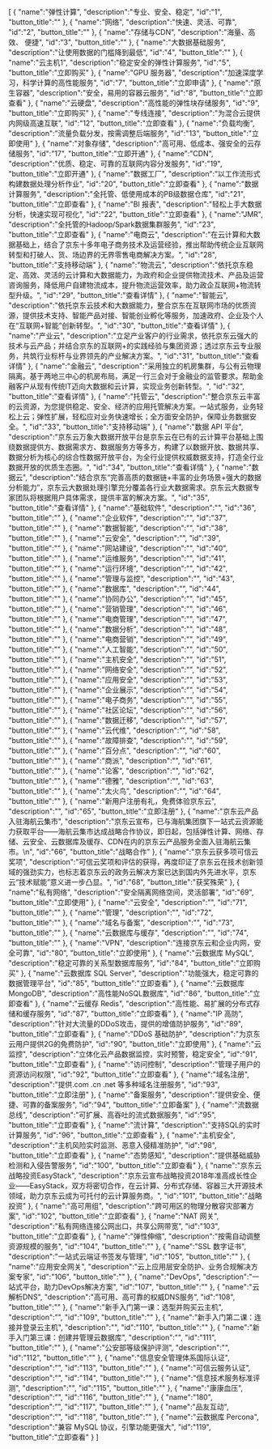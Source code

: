 [
	{
		"name":"弹性计算",
		"description":"专业、安全、稳定",
		"id":"1",
		"button_title":""
	},
	{
		"name":"网络",
		"description":"快速、灵活、可靠",
		"id":"2",
		"button_title":""
	},
	{
		"name":"存储与CDN",
		"description":"海量、高效、 便捷",
		"id":"3",
		"button_title":""
	},
	{
		"name":"大数据基础服务",
		"description":"让使用数据的门槛降到最低",
		"id":"4",
		"button_title":""
	},
	{
		"name":"云主机1",
		"description":"稳定安全的弹性计算服务",
		"id":"5",
		"button_title":"立即购买"
	},
	{
		"name":"GPU 服务器",
		"description":"加速深度学习，科学计算的高性能服务",
		"id":"7",
		"button_title":"立即申请"
	},
	{
		"name":"原生容器",
		"description":"安全，易用的容器云服务",
		"id":"8",
		"button_title":"立即查看"
	},
	{
		"name":"云硬盘",
		"description":"高性能的弹性块存储服务",
		"id":"9",
		"button_title":"立即购买"
	},
	{
		"name":"专线连接",
		"description":"为混合云提供内网级高速互联",
		"id":"12",
		"button_title":"立即查看"
	},
	{
		"name":"负载均衡",
		"description":"流量负载分发，按需调整后端服务",
		"id":"13",
		"button_title":"立即使用"
	},
	{
		"name":"对象存储",
		"description":"高可用、低成本、强安全的云存储服务",
		"id":"17",
		"button_title":"立即开通"
	},
	{
		"name":"CDN",
		"description":"优质、稳定、可靠的互联网内容分发服务",
		"id":"19",
		"button_title":"立即开通"
	},
	{
		"name":"数据工厂",
		"description":"以工作流形式构建数据处理分析作业",
		"id":"20",
		"button_title":"立即查看"
	},
	{
		"name":"数据计算服务",
		"description":"全托管、低使用成本的PB级数据仓库",
		"id":"21",
		"button_title":"立即查看"
	},
	{
		"name":"BI 报表",
		"description":"轻松上手大数据分析，快速实现可视化",
		"id":"22",
		"button_title":"立即查看"
	},
	{
		"name":"JMR",
		"description":"全托管的Hadoop/Spark数据集群服务",
		"id":"23",
		"button_title":"立即查看"
	},
	{
		"name":"电商云",
		"description":"在云计算和大数据基础上，结合了京东十多年电子商务技术及运营经验，推出帮助传统企业互联网转型和打破人、货、场边界的无界零售电商解决方案。",
		"id":"28",
		"button_title":"支持移动端"
	},
	{
		"name":"物流云",
		"description":"依托京东稳定、高效、灵活的云计算和大数据能力，为政府和企业提供物流技术、产品及运营咨询服务，降低用户自建物流成本，提升物流运营效率，助力政企互联网+物流转型升级。",
		"id":"29",
		"button_title":"查看详情"
	},
	{
		"name":"智能云",
		"description":"依托京东云技术和大数据能力，整合京东在互联网市场的优质资源，提供技术支持、智能产品对接、智能创业孵化等服务，加速政府、企业及个人在“互联网+智能”创新转型。",
		"id":"30",
		"button_title":"查看详情"
	},
	{
		"name":"产业云",
		"description":"立足产业客户的行业需求，依托京东云强大的技术与云产品；并结合京东的互联网+的实践经验与集团资源；透过京东云专业服务，共筑行业标杆与业界领先的产业解决方案。",
		"id":"31",
		"button_title":"查看详情"
	},
	{
		"name":"金融云",
		"description":"采用独立的机房集群，与公有云物理隔离。基于两地三中心的机房布局，满足一行三会对于金融业的监管要求。帮助金融客户从现有传统IT迈向大数据和云计算，实现业务创新转型。",
		"id":"32",
		"button_title":"查看详情"
	},
	{
		"name":"托管云",
		"description":"整合京东云丰富的云资源，为您提供稳定、安全、经济的应用托管解决方案。一站式服务，业务轻松上云；弹性扩展，轻松应对业务快速增长；全方面安全防护，保障业务数据安全。",
		"id":"33",
		"button_title":"支持移动端"
	},
	{
		"name":"数据 API 平台",
		"description":"京东云万象大数据开放平台是京东云在已有的云计算平台基础上围绕数据提供方、数据需求方、数据服务方等多方，构建了以数据开放、数据共享、数据分析为核心的综合性数据开放平台，为全行业提供权威数据支持，打造全行业数据开放的优质生态圈。",
		"id":"34",
		"button_title":"查看详情"
	},
	{
		"name":"数据云",
		"description":"结合京东“完善高质的数据链+丰富的业务场景+强大的数据分析能力”，京东云大数据处理引擎充分覆盖各行业大数据需求。京东云大数据专家团队将根据用户具体需求，提供丰富的解决方案。",
		"id":"35",
		"button_title":"查看详情"
	},
	{
		"name":"基础软件",
		"description":"",
		"id":"36",
		"button_title":""
	},
	{
		"name":"企业软件",
		"description":"",
		"id":"37",
		"button_title":""
	},
	{
		"name":"数据智能",
		"description":"",
		"id":"38",
		"button_title":""
	},
	{
		"name":"云安全",
		"description":"",
		"id":"39",
		"button_title":""
	},
	{
		"name":"网站建设",
		"description":"",
		"id":"40",
		"button_title":""
	},
	{
		"name":"运维服务",
		"description":"",
		"id":"41",
		"button_title":""
	},
	{
		"name":"运行环境",
		"description":"",
		"id":"42",
		"button_title":""
	},
	{
		"name":"管理与监控",
		"description":"",
		"id":"43",
		"button_title":""
	},
	{
		"name":"数据库",
		"description":"",
		"id":"44",
		"button_title":""
	},
	{
		"name":"协同办公",
		"description":"",
		"id":"45",
		"button_title":""
	},
	{
		"name":"营销管理",
		"description":"",
		"id":"46",
		"button_title":""
	},
	{
		"name":"电商管理",
		"description":"",
		"id":"47",
		"button_title":""
	},
	{
		"name":"数据分析",
		"description":"",
		"id":"48",
		"button_title":""
	},
	{
		"name":"电商营销",
		"description":"",
		"id":"49",
		"button_title":""
	},
	{
		"name":"人工智能",
		"description":"",
		"id":"50",
		"button_title":""
	},
	{
		"name":"主机安全",
		"description":"",
		"id":"51",
		"button_title":""
	},
	{
		"name":"网络安全",
		"description":"",
		"id":"52",
		"button_title":""
	},
	{
		"name":"应用安全",
		"description":"",
		"id":"53",
		"button_title":""
	},
	{
		"name":"企业展示",
		"description":"",
		"id":"54",
		"button_title":""
	},
	{
		"name":"电子商务",
		"description":"",
		"id":"55",
		"button_title":""
	},
	{
		"name":"社区论坛",
		"description":"",
		"id":"56",
		"button_title":""
	},
	{
		"name":"数据迁移",
		"description":"",
		"id":"57",
		"button_title":""
	},
	{
		"name":"云代维",
		"description":"",
		"id":"58",
		"button_title":""
	},
	{
		"name":"故障排查",
		"description":"",
		"id":"59",
		"button_title":""
	},
	{
		"name":"百分点",
		"description":"",
		"id":"60",
		"button_title":""
	},
	{
		"name":"商派",
		"description":"",
		"id":"61",
		"button_title":""
	},
	{
		"name":"论客",
		"description":"",
		"id":"62",
		"button_title":""
	},
	{
		"name":"德雅",
		"description":"",
		"id":"63",
		"button_title":""
	},
	{
		"name":"太火鸟",
		"description":"",
		"id":"64",
		"button_title":""
	},
	{
		"name":"新用户注册有礼，免费体验京东云",
		"description":"",
		"id":"65",
		"button_title":"立即注册"
	},
	{
		"name":"京东云产品入驻海航云集市",
		"description":"京东云宣布，已与海航集团旗下一站式云资源能力获取平台——海航云集市达成战略合作协议，即日起，包括弹性计算、网络、存储、云安全、云数据库及缓存、CDN在内的京东云产品服务全面入驻海航云集市。\n",
		"id":"66",
		"button_title":"战略合作"
	},
	{
		"name":"京东云获多项可信云奖项",
		"description":"可信云奖项和评估的获得，再度印证了京东云在技术创新领域的强劲实力，也标志着京东云的政务云解决方案已达到国内外先进水平，京东云“技术赋能”意义进一步凸显。",
		"id":"68",
		"button_title":"获奖殊荣"
	},
	{
		"name":"私有网络",
		"description":"安全隔离网络空间，灵活部署",
		"id":"69",
		"button_title":"立即使用"
	},
	{
		"name":"云安全",
		"description":"",
		"id":"71",
		"button_title":""
	},
	{
		"name":"管理",
		"description":"",
		"id":"72",
		"button_title":""
	},
	{
		"name":"域名与备案",
		"description":"",
		"id":"73",
		"button_title":""
	},
	{
		"name":"云数据库与缓存",
		"description":"",
		"id":"74",
		"button_title":""
	},
	{
		"name":"VPN",
		"description":"连接京东云和企业内网，安全可靠",
		"id":"80",
		"button_title":"立即使用"
	},
	{
		"name":"云数据库 MySQL",
		"description":"稳定可靠的关系型数据库服务",
		"id":"84",
		"button_title":"立即购买"
	},
	{
		"name":"云数据库 SQL Server",
		"description":"功能强大，稳定可靠的数据管理平台",
		"id":"85",
		"button_title":"立即查看"
	},
	{
		"name":"云数据库 MongoDB",
		"description":"高性能NoSQL数据库",
		"id":"86",
		"button_title":"立即查看"
	},
	{
		"name":"云缓存 Redis",
		"description":"高性能、易扩展的分布式存储和缓存服务",
		"id":"87",
		"button_title":"立即查看"
	},
	{
		"name":"IP 高防",
		"description":"针对大流量的DDoS攻击，提供的增值防护服务",
		"id":"89",
		"button_title":"立即查看"
	},
	{
		"name":"DDoS 基础防护",
		"description":"为京东云用户提供2G的免费防护",
		"id":"90",
		"button_title":"立即使用"
	},
	{
		"name":"云监控",
		"description":"立体化云产品数据监控，实时预警，稳定安全",
		"id":"91",
		"button_title":"立即查看"
	},
	{
		"name":"访问控制",
		"description":"管理子用户的资源访问权限",
		"id":"92",
		"button_title":"立即查看"
	},
	{
		"name":"域名注册",
		"description":"提供.com .cn .net 等多种域名注册服务",
		"id":"93",
		"button_title":"立即注册"
	},
	{
		"name":"备案服务",
		"description":"提供安全、便捷、可靠的备案服务",
		"id":"94",
		"button_title":"立即备案"
	},
	{
		"name":"流数据总线",
		"description":"可扩展、高吞吐的流式数据服务",
		"id":"95",
		"button_title":"立即查看"
	},
	{
		"name":"流计算",
		"description":"支持SQL的实时计算服务",
		"id":"96",
		"button_title":"立即查看"
	},
	{
		"name":"主机安全",
		"description":"主机风险实时监测、恶意入侵精准防护",
		"id":"98",
		"button_title":"立即查看"
	},
	{
		"name":"态势感知",
		"description":"提供基础威胁检测和入侵告警服务",
		"id":"100",
		"button_title":"立即查看"
	},
	{
		"name":"京东云战略投资EasyStack",
		"description":"京东云宣布战略投资2018年准高成长性企业——EasyStack，双方将密切合作，在云计算、分布式存储、容器三大开源技术领域，助力京东云成为可托付的云计算服务商。",
		"id":"101",
		"button_title":"战略投资"
	},
	{
		"name":"高可用组",
		"description":"跨可用区的物理分散容灾部署方案",
		"id":"102",
		"button_title":"立即查看"
	},
	{
		"name":"NAT 网关",
		"description":"私有网络连接公网出口，共享公网带宽",
		"id":"103",
		"button_title":"立即查看"
	},
	{
		"name":"弹性伸缩",
		"description":"按需自动调整资源规模的服务",
		"id":"104",
		"button_title":""
	},
	{
		"name":"SSL 数字证书",
		"description":"一站式云端证书签发与管理",
		"id":"105",
		"button_title":""
	},
	{
		"name":"应用安全网关",
		"description":"云上应用层安全防护、业务合规解决方案专家",
		"id":"106",
		"button_title":""
	},
	{
		"name":"DevOps",
		"description":"一站式平台，助力DevOps解决方案",
		"id":"107",
		"button_title":""
	},
	{
		"name":"云解析DNS",
		"description":"高可用、高可靠的权威DNS服务",
		"id":"108",
		"button_title":""
	},
	{
		"name":"新手入门第一课：选型并购买云主机",
		"description":"",
		"id":"109",
		"button_title":""
	},
	{
		"name":"新手入门第二课：连接并登录云主机",
		"description":"",
		"id":"110",
		"button_title":""
	},
	{
		"name":"新手入门第三课：创建并管理云数据库",
		"description":"",
		"id":"111",
		"button_title":""
	},
	{
		"name":"公安部等级保护评测",
		"description":"",
		"id":"112",
		"button_title":""
	},
	{
		"name":"信息安全管理体系国际认证",
		"description":"",
		"id":"113",
		"button_title":""
	},
	{
		"name":"可信云服务认证",
		"description":"",
		"id":"114",
		"button_title":""
	},
	{
		"name":"信息技术服务标准评测",
		"description":"",
		"id":"115",
		"button_title":""
	},
	{
		"name":"康康血压",
		"description":"",
		"id":"116",
		"button_title":""
	},
	{
		"name":"180",
		"description":"",
		"id":"117",
		"button_title":""
	},
	{
		"name":"品友互动",
		"description":"",
		"id":"118",
		"button_title":""
	},
	{
		"name":"云数据库 Percona",
		"description":"兼容 MySQL 协议，引擎功能更强大",
		"id":"119",
		"button_title":"立即查看"
	}
]